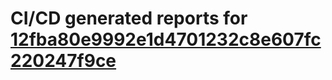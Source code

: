 # CI/CD generated reports for [12fba80e9992e1d4701232c8e607fc220247f9ce](https://github.com/hydephp/develop/commit/12fba80e9992e1d4701232c8e607fc220247f9ce)
